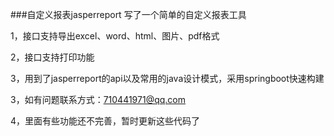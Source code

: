 ###自定义报表jasperreport
写了一个简单的自定义报表工具

1，接口支持导出excel、word、html、图片、pdf格式

2，接口支持打印功能

3，用到了jasperreport的api以及常用的java设计模式，采用springboot快速构建

3，如有问题联系方式：710441971@qq.com

4，里面有些功能还不完善，暂时更新这些代码了
